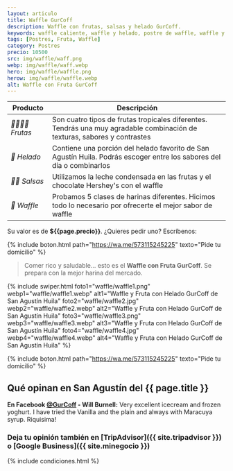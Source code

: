 ```yaml
---
layout: articulo
title: Waffle GurCoff
description: Waffle con frutas, salsas y helado GurCoff.
keywords: waffle caliente, waffle y helado, postre de waffle, waffle y fruta
tags: [Postres, Fruta, Waffle]
category: Postres
precio: 10500
src: img/waffle/waff.png
webp: img/waffle/waff.webp
hero: img/waffle/waffle.png
herow: img/waffle/waffle.webp
alt: Waffle con Fruta GurCoff
---
```

| Producto | Descripción |
| ----------- | ------ |
| *🍌🥝🍓🥭 Frutas* | Son cuatro tipos de frutas tropicales diferentes. Tendrás una muy agradable combinación de texturas, sabores y contrastes |
| *🍦 Helado* | Contiene una porción del helado favorito de San Agustín Huila. Podrás escoger entre los sabores del día o combinarlos |
| *🍶🍫 Salsas* | Utilizamos la leche condensada en las frutas y el chocolate Hershey's con el waffle |
| *🥞 Waffle* | Probamos 5 clases de harinas diferentes. Hicimos todo lo necesario por ofrecerte el mejor sabor de waffle |

Su valor es de **${{page.precio}}**. ¿Quieres pedir uno? Escríbenos:

{% include boton.html path="https://wa.me/573115245225" texto="Pide tu domicilio" %}

>Comer rico y saludable... esto es el **Waffle con Fruta GurCoff**. Se prepara con la mejor harina del mercado.

<!-- Swiper -->
{% include swiper.html foto1="waffle/waffle1.png" webp1="waffle/waffle1.webp" alt1="Waffle y Fruta con Helado GurCoff de San Agustín Huila" foto2="waffle/waffle2.jpg" webp2="waffle/waffle2.webp" alt2="Waffle y Fruta con Helado GurCoff de San Agustín Huila" foto3="waffle/waffle3.png" webp3="waffle/waffle3.webp" alt3="Waffle y Fruta con Helado GurCoff de San Agustín Huila" foto4="waffle/waffle4.jpg" webp4="waffle/waffle4.webp" alt4="Waffle y Fruta con Helado GurCoff de San Agustín Huila" %}

{% include boton.html path="https://wa.me/573115245225" texto="Pide tu domicilio" %}

## Qué opinan en San Agustín del {{ page.title }}

**En Facebook [@GurCoff]({{site.facebook}}) - Will Burnell:** Very excellent icecream and frozen yoghurt. I have tried the Vanilla and the plain and always with Maracuya syrup. Riquisima!

### Deja tu opinión también en [TripAdvisor]({{ site.tripadvisor }}) o [Google Business]({{ site.minegocio }})

{% include condiciones.html %}
